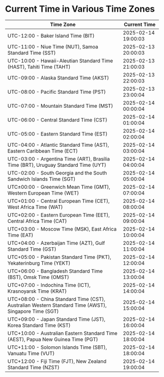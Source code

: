 # Current Time in Various Time Zones

| Time Zone | Current Time |
|-----------|--------------|
| UTC-12:00 - Baker Island Time (BIT) | 2025-02-14 19:00:03 |
| UTC-11:00 - Niue Time (NUT), Samoa Standard Time (SST) | 2025-02-13 20:00:03 |
| UTC-10:00 - Hawaii-Aleutian Standard Time (HAST), Tahiti Time (TAHT) | 2025-02-13 21:00:03 |
| UTC-09:00 - Alaska Standard Time (AKST) | 2025-02-13 22:00:03 |
| UTC-08:00 - Pacific Standard Time (PST) | 2025-02-13 23:00:04 |
| UTC-07:00 - Mountain Standard Time (MST) | 2025-02-14 00:00:04 |
| UTC-06:00 - Central Standard Time (CST) | 2025-02-14 01:00:04 |
| UTC-05:00 - Eastern Standard Time (EST) | 2025-02-14 02:00:04 |
| UTC-04:00 - Atlantic Standard Time (AST), Eastern Caribbean Time (ECT) | 2025-02-14 03:00:04 |
| UTC-03:00 - Argentina Time (ART), Brasília Time (BRT), Uruguay Standard Time (UYT) | 2025-02-14 04:00:04 |
| UTC-02:00 - South Georgia and the South Sandwich Islands Time (SGT) | 2025-02-14 05:00:04 |
| UTC±00:00 - Greenwich Mean Time (GMT), Western European Time (WET) | 2025-02-14 07:00:04 |
| UTC+01:00 - Central European Time (CET), West Africa Time (WAT) | 2025-02-14 08:00:04 |
| UTC+02:00 - Eastern European Time (EET), Central Africa Time (CAT) | 2025-02-14 09:00:04 |
| UTC+03:00 - Moscow Time (MSK), East Africa Time (EAT) | 2025-02-14 10:00:04 |
| UTC+04:00 - Azerbaijan Time (AZT), Gulf Standard Time (GST) | 2025-02-14 11:00:04 |
| UTC+05:00 - Pakistan Standard Time (PKT), Yekaterinburg Time (YEKT) | 2025-02-14 12:00:04 |
| UTC+06:00 - Bangladesh Standard Time (BST), Omsk Time (OMST) | 2025-02-14 13:00:04 |
| UTC+07:00 - Indochina Time (ICT), Krasnoyarsk Time (KRAT) | 2025-02-14 14:00:04 |
| UTC+08:00 - China Standard Time (CST), Australian Western Standard Time (AWST), Singapore Time (SGT) | 2025-02-14 15:00:04 |
| UTC+09:00 - Japan Standard Time (JST), Korea Standard Time (KST) | 2025-02-14 16:00:04 |
| UTC+10:00 - Australian Eastern Standard Time (AEST), Papua New Guinea Time (PGT) | 2025-02-14 18:00:04 |
| UTC+11:00 - Solomon Islands Time (SBT), Vanuatu Time (VUT) | 2025-02-14 18:00:04 |
| UTC+12:00 - Fiji Time (FJT), New Zealand Standard Time (NZST) | 2025-02-14 19:00:04 |

